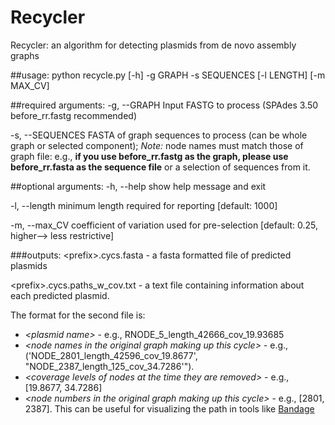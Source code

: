 # Recycler

Recycler: an algorithm for detecting plasmids from de novo assembly graphs

##usage: python recycle.py [-h] -g GRAPH -s SEQUENCES [-l LENGTH] [-m MAX_CV]


##required arguments:
  -g, --GRAPH
                      Input FASTG to process (SPAdes 3.50 before_rr.fastg recommended)
  
  -s, --SEQUENCES
                      FASTA of graph sequences to process (can be whole graph or selected component); 
                      *Note:* node names must match those of graph file: e.g., **if you use before_rr.fastg as the graph,
                      please use before_rr.fasta as the sequence file** or a selection of sequences from it.
                      
##optional arguments:
  -h, --help            show help message and exit
  
  -l, --length 
                        minimum length required for reporting [default: 1000]
  
  -m, --max_CV
                        coefficient of variation used for pre-selection
                        [default: 0.25, higher--> less restrictive]

###outputs: 
\<prefix\>.cycs.fasta  - a fasta formatted file of predicted plasmids

\<prefix\>.cycs.paths_w_cov.txt - a text file containing information about each predicted plasmid.

The format for the second file is:
* *\<plasmid name\>* - e.g., RNODE_5_length_42666_cov_19.93685
* *\<node names in the original graph making up this cycle\>* - e.g., \('NODE_2801_length_42596_cov_19.8677', "NODE_2387_length_125_cov_34.7286'"\).
* *\<coverage levels of nodes at the time they are removed\>* - e.g., \[19.8677, 34.7286\]
* *\<node numbers in the original graph making up this cycle\>* - e.g., \[2801, 2387\]. This can be useful for visualizing the path in tools like [Bandage](https://rrwick.github.io/Bandage/)

